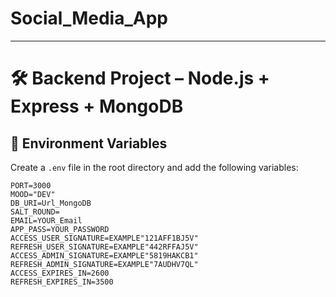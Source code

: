 # Social_Media_App
---

# 🛠️ Backend Project – Node.js + Express + MongoDB

## 🔑 Environment Variables

Create a `.env` file in the root directory and add the following variables:

```env
PORT=3000
MOOD="DEV"
DB_URI=Url_MongoDB
SALT_ROUND=
EMAIL=YOUR_Email
APP_PASS=YOUR_PASSWORD
ACCESS_USER_SIGNATURE=EXAMPLE"121AFF1BJ5V"
REFRESH_USER_SIGNATURE=EXAMPLE"442RFFAJ5V"
ACCESS_ADMIN_SIGNATURE=EXAMPLE"5819HAKCB1"
REFRESH_ADMIN_SIGNATURE=EXAMPLE"7AUDHV7QL"
ACCESS_EXPIRES_IN=2600 
REFRESH_EXPIRES_IN=3500 
```
